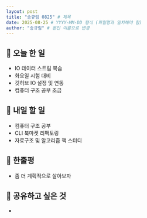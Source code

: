 ```yaml
---
layout: post
title: "송규림 0825" # 제목
date: 2025-08-25 # YYYY-MM-DD 형식 (파일명과 일치해야 함)
author: "송규림" # 본인 이름으로 변경
---
```


## 📝 오늘 한 일

- IO 데이터 스트림 복습
- 화요일 시험 대비 
- 깃허브 IO 설정 및 연동
- 컴퓨터 구조 공부 조금

## 🎯 내일 할 일

- 컴퓨터 구조 공부
- CLI 북마켓 리팩토링
- 자료구조 및 알고리즘 책 스터디

## 💭 한줄평

- 좀 더 계획적으로 살아보자

## 🔗 공유하고 싶은 것

-